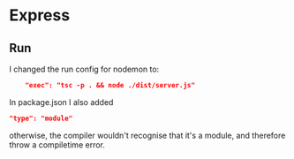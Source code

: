 # Express

## Run

I changed the run config for nodemon to:

```json
    "exec": "tsc -p . && node ./dist/server.js"
```

In package.json I also added 

```json
"type": "module"
```

otherwise, the compiler wouldn't recognise that it's a module, and therefore throw a compiletime error.
